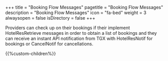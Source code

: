 +++
title = "Booking Flow Messages"
pagetitle = "Booking Flow Messages"
description = "Booking Flow Messages"
icon = "fa-bed"
weight = 3
alwaysopen = false
isDirectory = false
+++

Providers can check up on their bookings if their implement HotelResRetrieve messages in order to obtain a list of bookings and they can receive an instant API notification from TGX with HotelResNotif for bookings or CancelNotif for cancellations.

{{%custom-children%}}
